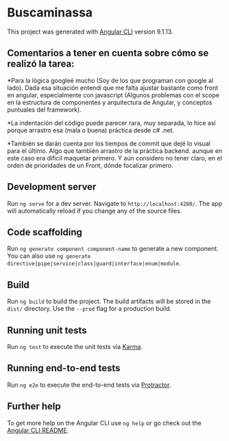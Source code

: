 # Buscaminassa

This project was generated with [Angular CLI](https://github.com/angular/angular-cli) version 9.1.13.

## Comentarios a tener en cuenta sobre cómo se realizó la tarea:

*Para la lógica googleé mucho (Soy de los que programan con google al lado). Dada esa situación entendí que me falta ajustar bastante como front en angular, especialmente con javascript (Algunos problemas con el scope en la estructura de componentes y arquitectura de Angular, y conceptos puntuales del framework).

*La indentación del código puede parecer rara, muy separada, lo hice así porque arrastro esa (mala o buena) práctica desde c# .net.

*También se darán cuenta por los tiempos de commit que dejé lo visual para el último. Algo que también arrastro de la práctica backend. aunque en este caso era dificil maquetar primero. Y aún considero no tener claro, en el orden de prioridades de un Front, dónde focalizar primero.

## Development server

Run `ng serve` for a dev server. Navigate to `http://localhost:4200/`. The app will automatically reload if you change any of the source files.

## Code scaffolding

Run `ng generate component component-name` to generate a new component. You can also use `ng generate directive|pipe|service|class|guard|interface|enum|module`.

## Build

Run `ng build` to build the project. The build artifacts will be stored in the `dist/` directory. Use the `--prod` flag for a production build.

## Running unit tests

Run `ng test` to execute the unit tests via [Karma](https://karma-runner.github.io).

## Running end-to-end tests

Run `ng e2e` to execute the end-to-end tests via [Protractor](http://www.protractortest.org/).

## Further help

To get more help on the Angular CLI use `ng help` or go check out the [Angular CLI README](https://github.com/angular/angular-cli/blob/master/README.md).
